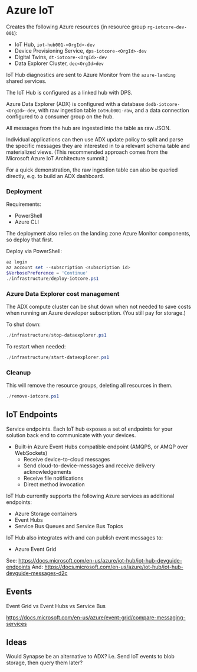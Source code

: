 Azure IoT
=========

Creates the following Azure resources (in resource group `rg-iotcore-dev-001`):

* IoT Hub, `iot-hub001-<OrgId>-dev`
* Device Provisioning Service, `dps-iotcore-<OrgId>-dev`
* Digital Twins, `dt-iotcore-<OrgId>-dev`
* Data Explorer Cluster, `dec<OrgId>dev`

IoT Hub diagnostics are sent to Azure Monitor from the `azure-landing` shared services.

The IoT Hub is configured as a linked hub with DPS.

Azure Data Explorer (ADX) is configured with a database `dedb-iotcore-<OrgId>-dev`, with raw ingestion table `IotHub001-raw`, and a data connection configured to a consumer group on the hub.

All messages from the hub are ingested into the table as raw JSON.

Individual applications can then use ADX update policy to split and parse the specific messages they are interested in to a relevant schema table and materialized views. (This recommended approach comes from the Microsoft Azure IoT Architecture summit.)

For a quick demonstration, the raw ingestion table can also be queried directly, e.g. to build an ADX dashboard.

### Deployment

Requirements:
* PowerShell
* Azure CLI

The deployment also relies on the landing zone Azure Monitor components, so deploy that first.

Deploy via PowerShell:

```powershell
az login
az account set --subscription <subscription id>
$VerbosePreference = 'Continue'
./infrastructure/deploy-iotcore.ps1
```

### Azure Data Explorer cost management

The ADX compute cluster can be shut down when not needed to save costs when running an Azure developer subscription. (You still pay for storage.)

To shut down:

```powershell
./infrastructure/stop-dataexplorer.ps1
```

To restart when needed:

```powershell
./infrastructure/start-dataexplorer.ps1
```

### Cleanup

This will remove the resource groups, deleting all resources in them.

```powershell
./remove-iotcore.ps1
```

IoT Endpoints
-------------

Service endpoints. Each IoT hub exposes a set of endpoints for your solution back end to communicate with your devices.

* Built-in Azure Event Hubs compatible endpoint (AMQPS, or AMQP over WebSockets)
  - Receive device-to-cloud messages
  - Send cloud-to-device-messages and receive delivery acknowledgements
  - Receive file notifications
  - Direct method invocation

IoT Hub currently supports the following Azure services as additional endpoints:

* Azure Storage containers
* Event Hubs
* Service Bus Queues and Service Bus Topics

IoT Hub also integrates with and can publish event messages to:

* Azure Event Grid

See: https://docs.microsoft.com/en-us/azure/iot-hub/iot-hub-devguide-endpoints
And: https://docs.microsoft.com/en-us/azure/iot-hub/iot-hub-devguide-messages-d2c

Events
------

Event Grid vs Event Hubs vs Service Bus

https://docs.microsoft.com/en-us/azure/event-grid/compare-messaging-services


Ideas
-----

Would Synapse be an alternative to ADX?  i.e. Send IoT events to blob storage, then query them later?

